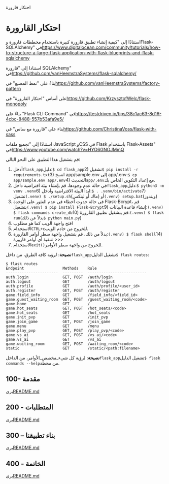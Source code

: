 احتكار قارورة

# احتكار القارورة

استنادًا إلى "كيفية إنشاء تطبيق قارورة كبيرة باستخدام مخططات قارورة وFlask-SQLAlchemy" في<https://www.digitalocean.com/community/tutorials/how-to-structure-a-large-flask-application-with-flask-blueprints-and-flask-sqlalchemy>

استنادا إلى "قارورة SQLAlchemy" في<https://github.com/vanHeemstraSystems/flask-sqlalchemy/>

بناءً على "نمط المصنع" في<https://github.com/vanHeemstraSystems/factory-pattern>

على أساس "احتكار القارورة" في<https://github.com/KrzysztofWelc/flask-monopoly>

بناءً على "Flask CLI Command" في<https://testdriven.io/tips/38c1ac63-8d16-4cbc-8488-557b53afa9e5/>

بناء على "قارورة مع ساس" في<https://github.com/ChristinaVoss/flask-with-sass>

استنادًا إلى "تجميع ملفات JavaScript وCSS في Flask باستخدام Flask-Assets" في<https://www.youtube.com/watch?v=HYO6GNOJMmQ>

قم بتشغيل هذا التطبيق على النحو التالي:

1) أدخل`flask_app`دليل:`$ cd flask_app`2) تشغيل`$ pip install -r requirements.txt`3) انسخ app/sample.env إلى app/.env:`$ cp app/sample.env app/.env`4) التحديث`app/.env`مع إعداد التكوين الخاص بك.
5) في حالة عدم وجودها، قم بإنشاء بيئة افتراضية داخل`flask_app`دليل:`$ python3 -m venv .venv`6) ابدأ البيئة الافتراضية وأدخل:`$ . .venv/bin/activate`7) تشغيل`(.venv) $ ./setup.sh`(ماك أو لينكس) أو`(.venv) setup.bat`(ويندوز)
8) في حالة حدوث أخطاء في عدم العثور على الوحدة Flask-Bcrypt، قم بتشغيل`(.venv) $ pip install Flask-Bcrypt`9) إنشاء قاعدة البيانات:`(.venv) $ flask commands create_db`10) قم بتشغيل تطبيق القارورة:`(.venv) $ flask run`(بدلاً عن ذلك`$ python main.py`)
11) افتح واجهة الويب كما هو مطلوب
12) الاستخدام`CTRL+c`للخروج من خادم الويب.
13) بدلاً من ذلك، قم بتشغيل واجهة سطر أوامر القارورة:`(.venv) $ flask shell`14) تنفيذ أي أوامر قارورة: >>>
15) الاستخدام`exit()`للخروج من واجهة سطر الأوامر.

**نصيحة**: لرؤية كافة الطرق، من داخل`flask_app`تشغيل الدليل`$ flask routes`:

    $ flask routes
    Endpoint                 Methods    Rule                      
    -----------------------  ---------  --------------------------
    auth.login               GET, POST  /auth/login               
    auth.logout              GET        /auth/logout              
    auth.profile             GET        /auth/profile/<user_id>   
    auth.register            GET, POST  /auth/register            
    game.field_info          GET        /field_info/<field_id>    
    game.guest_waiting_room  GET, POST  /guest_waiting_room/<code>
    game.home                GET        /                         
    game.hot_seats           GET, POST  /hot_seats/<code>         
    game.hot_seats           GET        /hot_seats                
    game.init_pvp            GET        /init_pvp                 
    game.join_game           GET, POST  /join_game                
    game.menu                GET        /menu                     
    game.play_pvp            GET, POST  /play_pvp/<code>          
    game.vs_ai               GET, POST  /vs_ai/<code>             
    game.vs_ai               GET        /vs_ai                    
    game.waiting_room        GET, POST  /waiting_room/<code>      
    static                   GET        /static/<path:filename>

**نصيحة**: لرؤية كل شيء_مخصص_الأوامر، من الداخل`flask_app`تشغيل الدليل`$ flask commands --help`من محطة.

## 100- مقدمة

يرى[README.md](./100/README.md)

## 200 - المتطلبات

يرى[README.md](./200/README.md)

## 300 – بناء تطبيقنا

يرى[README.md](./300/README.md)

## 400 - الخاتمة

يرى[README.md](./400/README.md)
